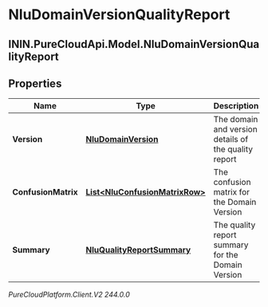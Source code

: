 # NluDomainVersionQualityReport

## ININ.PureCloudApi.Model.NluDomainVersionQualityReport

## Properties

|Name | Type | Description | Notes|
|------------ | ------------- | ------------- | -------------|
| **Version** | [**NluDomainVersion**](NluDomainVersion) | The domain and version details of the quality report | |
| **ConfusionMatrix** | [**List&lt;NluConfusionMatrixRow&gt;**](NluConfusionMatrixRow) | The confusion matrix for the Domain Version | |
| **Summary** | [**NluQualityReportSummary**](NluQualityReportSummary) | The quality report summary for the Domain Version | |



_PureCloudPlatform.Client.V2 244.0.0_
